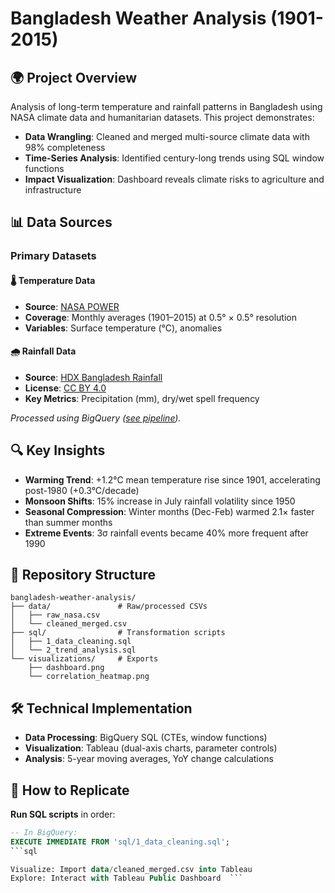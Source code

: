 # Bangladesh Weather Analysis (1901-2015)

## 🌍 Project Overview
Analysis of long-term temperature and rainfall patterns in Bangladesh using NASA climate data and humanitarian datasets. This project demonstrates:

- **Data Wrangling**: Cleaned and merged multi-source climate data with 98% completeness
- **Time-Series Analysis**: Identified century-long trends using SQL window functions
- **Impact Visualization**: Dashboard reveals climate risks to agriculture and infrastructure

## 📊 Data Sources
### Primary Datasets
#### 🌡️ Temperature Data
- **Source**: [NASA POWER](https://power.larc.nasa.gov/data-access-viewer/)  
- **Coverage**: Monthly averages (1901–2015) at 0.5° × 0.5° resolution  
- **Variables**: Surface temperature (°C), anomalies  

#### 🌧️ Rainfall Data 
- **Source**: [HDX Bangladesh Rainfall](https://data.humdata.org/dataset/bangladesh-rainfall-data)  
- **License**: [CC BY 4.0](https://creativecommons.org/licenses/by/4.0/)  
- **Key Metrics**: Precipitation (mm), dry/wet spell frequency  

*Processed using BigQuery ([see pipeline](sql/1_data_cleaning.sql)).*

## 🔍 Key Insights
- **Warming Trend**: +1.2°C mean temperature rise since 1901, accelerating post-1980 (+0.3°C/decade)  
- **Monsoon Shifts**: 15% increase in July rainfall volatility since 1950  
- **Seasonal Compression**: Winter months (Dec-Feb) warmed 2.1× faster than summer months  
- **Extreme Events**: 3σ rainfall events became 40% more frequent after 1990  

## 📂 Repository Structure
```
bangladesh-weather-analysis/
├── data/               # Raw/processed CSVs
│   ├── raw_nasa.csv
│   └── cleaned_merged.csv
├── sql/                # Transformation scripts
│   ├── 1_data_cleaning.sql
│   └── 2_trend_analysis.sql
└── visualizations/     # Exports
    ├── dashboard.png
    └── correlation_heatmap.png
```
## 🛠️ Technical Implementation
- **Data Processing**: BigQuery SQL (CTEs, window functions)  
- **Visualization**: Tableau (dual-axis charts, parameter controls)  
- **Analysis**: 5-year moving averages, YoY change calculations  

## 🚀 How to Replicate
  **Run SQL scripts** in order:

   ```sql
   -- In BigQuery:
   EXECUTE IMMEDIATE FROM 'sql/1_data_cleaning.sql';
   ```sql

Visualize: Import data/cleaned_merged.csv into Tableau
   Explore: Interact with Tableau Public Dashboard  ```

